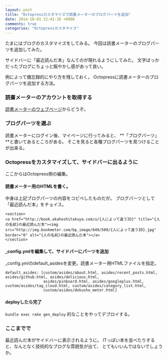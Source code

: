 ```yaml
---
layout: post
title: "Octopressカスタマイズで読書メーターのブログパーツを追加"
date: 2014-10-01 22:41:26 +0900
comments: true
categories: "Octopressカスタマイズ"
---
```


たまにはブログのカスタマイズをしてみる。
今回は読書メーターのブログパーツを追加してみた。

サイドバーに「最近読んだ本」なんてのが現れるようにしてみた。
文字ばっかだったブログにちょっと賑やかし感があって良い。

例によって備忘録的にやり方を残しておく。
Octopressに読書メーターのブログパーツを追加する方法。

### 読書メーターのアカウントを取得する

[読書メーターのウェブページ](http://book.akahoshitakuya.com/)からどうぞ。

### ブログパーツを選ぶ

読書メーターにログイン後、マイページに行ってみると、
**「ブログパーツ」**と書いてあるところがある。
そこを見ると各種ブログパーツを見つけることが出来る。

### Octopressをカスタマイズして、サイドバーに出るように

ここからはOctopress側の編集。

#### 読書メーター用のHTMLを書く。

中身は上記ブログパーツの内容をコピペしたものだが。
ブログパーツとして「最近読んだ本」をチョイス。

```
<section>
<a href="http://book.akahoshitakuya.com/u/{人によって違うID}" title="{人の名前}の最近読んだ本"><img src="http://img.bookmeter.com/bp_image/640/509/{人によって違うID}.jpg" border="0" alt="{人の名前}の最近読んだ本"></a>
</section>
```

#### _config.ymlを編集して、サイドバーにパーツを追加

_config.ymlのdefault_asidesを変更。読書メーター用HTMLファイルを指定。

```
default_asides: [custom/asides/about.html, asides/recent_posts.html, asides/github.html, asides/delicious.html, 
                 asides/pinboard.html, asides/googleplus.html, custom/asides/tag_cloud.html, custom/asides/category_list.html,
                 custom/asides/dokusho_meter.html]
```

#### deployしたら完了

```bundle exec rake gen_deploy``` 的なことをやってデプロイする。

### ここまでで

最近読んだ本がサイドバーに表示されるように。
ITっぽい本を並べたりすると、なんとなく技術的なブログな雰囲気が出て、
とてもいいんではないでしょうか。
